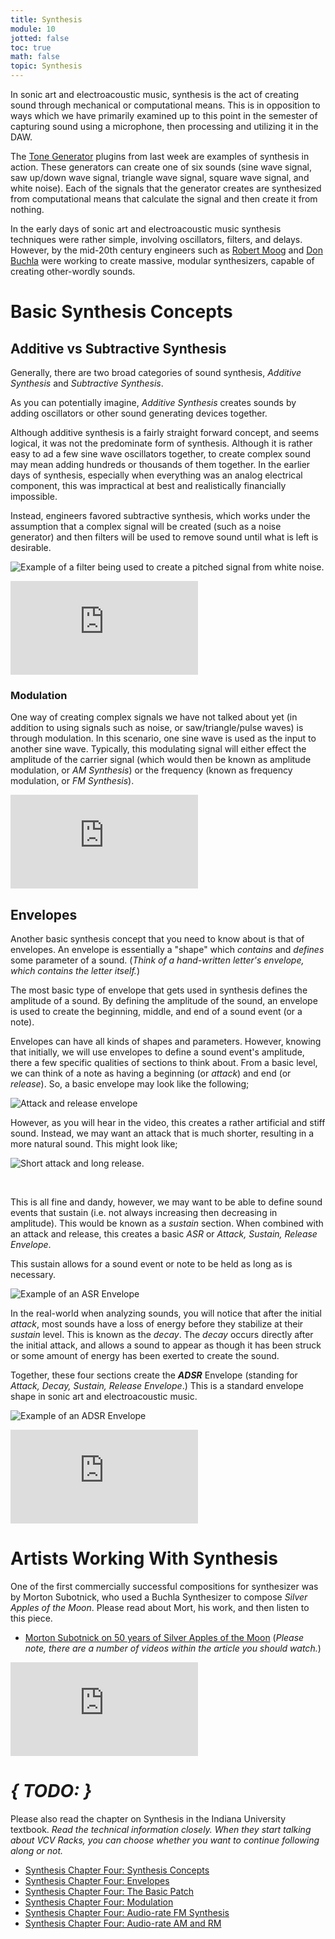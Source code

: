 ```yaml
---
title: Synthesis
module: 10
jotted: false
toc: true
math: false
topic: Synthesis
---
```


In sonic art and electroacoustic music, synthesis is the act of creating sound through mechanical or computational means. This is in opposition to ways which we have primarily examined up to this point in the semester of capturing sound using a microphone, then processing and utilizing it in the DAW.

The [Tone Generator]({{site.baseurl}}/modules/week-9/oscillator/) plugins from last week are examples of synthesis in action. These generators can create one of six sounds (sine wave signal, saw up/down wave signal, triangle wave signal, square wave signal, and white noise). Each of the signals that the generator creates are synthesized from computational means that calculate the signal and then create it from nothing.

In the early days of sonic art and electroacoustic music synthesis techniques were rather simple, involving oscillators, filters, and delays. However, by the mid-20th century engineers such as [Robert Moog](https://www.moogmusic.com/news/dr-robert-moog) and [Don Buchla](https://buchla.com/history/) were working to create massive, modular synthesizers, capable of creating other-wordly sounds.

# Basic Synthesis Concepts

## Additive vs Subtractive Synthesis

Generally, there are two broad categories of sound synthesis, _Additive Synthesis_ and _Subtractive Synthesis_.

As you can potentially imagine, _Additive Synthesis_ creates sounds by adding oscillators or other sound generating devices together.

Although additive synthesis is a fairly straight forward concept, and seems logical, it was not the predominate form of synthesis. Although it is rather easy to ad a few sine wave oscillators together, to create complex sound may mean adding hundreds or thousands of them together. In the earlier days of synthesis, especially when everything was an analog electrical component, this was impractical at best and realistically financially impossible.

Instead, engineers favored subtractive synthesis, which works under the assumption that a complex signal will be created (such as a noise generator) and then filters will be used to remove sound until what is left is desirable.

![Example of a filter being used to create a pitched signal from white noise.](../imgs/filter-noise.gif "Example of a filter being used to create a pitched signal from white noise.")

<div class="embed-responsive embed-responsive-16by9"><iframe class="embed-responsive-item" src="https://www.youtube.com/embed/pEQg13EYJqs" frameborder="0" allow="accelerometer; autoplay; encrypted-media; gyroscope; picture-in-picture" allowfullscreen></iframe></div>

### Modulation

One way of creating complex signals we have not talked about yet (in addition to using signals such as noise, or saw/triangle/pulse waves) is through modulation. In this scenario, one sine wave is used as the input to another sine wave. Typically, this modulating signal will either effect the amplitude of the carrier signal (which would then be known as amplitude modulation, or _AM Synthesis_) or the frequency (known as frequency modulation, or _FM Synthesis_).

<div class="embed-responsive embed-responsive-16by9"><iframe class="embed-responsive-item" src="https://www.youtube.com/embed/yP71ydOgV1c" frameborder="0" allow="accelerometer; autoplay; encrypted-media; gyroscope; picture-in-picture" allowfullscreen></iframe></div>



## Envelopes

Another basic synthesis concept that you need to know about is that of envelopes. An envelope is essentially a "shape" which _contains_ and _defines_ some parameter of a sound. (_Think of a hand-written letter's envelope, which contains the letter itself._)

The most basic type of envelope that gets used in synthesis defines the amplitude of a sound. By defining the amplitude of the sound, an envelope is used to create the beginning, middle, and end of a sound event (or a note).

Envelopes can have all kinds of shapes and parameters. However, knowing that initially, we will use envelopes to define a sound event's amplitude, there a few specific qualities of sections to think about. From a basic level, we can think of a note as having a beginning (or _attack_) and end (or _release_). So, a basic envelope may look like the following;

![Attack and release envelope](../imgs/attack-release.png "Attack and release envelope")

However, as you will hear in the video, this creates a rather artificial and stiff sound. Instead, we may want an attack that is much shorter, resulting in a more natural sound. This might look like;

![Short attack and long release.](../imgs/attack-release2.png "Short attack and long release.")


<br />

This is all fine and dandy, however, we may want to be able to define sound events that sustain (i.e. not always increasing then decreasing in amplitude). This would be known as a _sustain_ section. When combined with an attack and release, this creates a basic _ASR_ or _Attack, Sustain, Release Envelope_.

This sustain allows for a sound event or note to be held as long as is necessary.

![Example of an ASR Envelope](../imgs/ASR.png "Example of an ASR Envelope")

In the real-world when analyzing sounds, you will notice that after the initial _attack_, most sounds have a loss of energy before they stabilize at their _sustain_ level. This is known as the _decay_. The _decay_ occurs directly after the initial attack, and allows a sound to appear as though it has been struck or some amount of energy has been exerted to create the sound.

Together, these four sections create the **_ADSR_** Envelope (standing for _Attack, Decay, Sustain, Release Envelope_.) This is a standard envelope shape in sonic art and electroacoustic music.

![Example of an ADSR Envelope](../imgs/ADSR.png "Example of an ADSR Envelope")

<div class="embed-responsive embed-responsive-16by9"><iframe class="embed-responsive-item" src="https://www.youtube.com/embed/5x_xsAn-K7k" frameborder="0" allow="accelerometer; autoplay; encrypted-media; gyroscope; picture-in-picture" allowfullscreen></iframe></div>


# Artists Working With Synthesis

One of the first commercially successful compositions for synthesizer was by Morton Subotnick, who used a Buchla Synthesizer to compose _Silver Apples of the Moon_. Please read about Mort, his work, and then listen to this piece.

- [Morton Subotnick on 50 years of Silver Apples of the Moon](https://www.factmag.com/2017/07/13/morton-subotnick-silver-apples-of-the-moon/) (_Please note, there are a number of videos within the article you should watch._)

<div class="embed-responsive embed-responsive-16by9"><iframe class="embed-responsive-item" src="https://www.youtube.com/embed/3G1hRNLlYpg" frameborder="0" allow="accelerometer; autoplay; encrypted-media; gyroscope; picture-in-picture" allowfullscreen></iframe></div>

# **_{ TODO: }_**

Please also read the chapter on Synthesis in the Indiana University textbook. _Read the technical information closely. When they start talking about VCV Racks, you can choose whether you want to continue following along or not._

- [Synthesis Chapter Four: Synthesis Concepts](https://cmtext.indiana.edu/synthesis/chapter4_synthesis_concepts.php)
- [Synthesis Chapter Four: Envelopes](https://cmtext.indiana.edu/synthesis/chapter4_envelopes.php)
- [Synthesis Chapter Four: The Basic Patch](https://cmtext.indiana.edu/synthesis/chapter4_patches.php)
- [Synthesis Chapter Four: Modulation](https://cmtext.indiana.edu/synthesis/chapter4_modulation.php)
- [Synthesis Chapter Four: Audio-rate FM Synthesis](https://cmtext.indiana.edu/synthesis/chapter4_fm.php)
- [Synthesis Chapter Four: Audio-rate AM and RM](https://cmtext.indiana.edu/synthesis/chapter4_am_rm.php)
